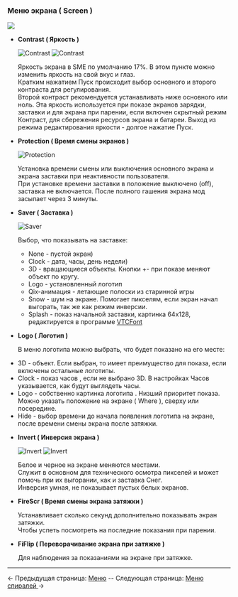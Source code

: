 ### Меню экрана ( Screen  )
   ![](http://i345.photobucket.com/albums/p374/ClockSelect/eVic/screenmenu_zpsph9b8ono.png)

  * __Contrast ( Яркость )__

   	![Contrast](https://i.imgur.com/MakONq0.png) ![Contrast](https://i.imgur.com/hzUNS3P.png)

   	Яркость экрана в SME по умолчанию 17%. В этом пункте можно изменить яркость на свой вкус и глаз.  
   Кратким нажатием Пуск происходит выбор основного и второго контраста для регулирования.  
   Второй контраст рекомендуется устанавливать ниже основного или ноль. Эта яркость используется при показе экранов зарядки, заставки и для экрана при парении, если включен скрытный режим Контраст, для сбережения ресурсов экрана и батареи.
   Выход из режима редактирования яркости - долгое нажатие Пуск.

  
  * __Protection ( Время смены экранов )__

	![Protection](http://i345.photobucket.com/albums/p374/ClockSelect/eVic/protec_zpsx0jd4aok.png)

   	Установка времени смены или выключения основного экрана и экрана заставки при неактивности пользователя.  
   При установке времени заставки в положение выключено (off), заставка не включается.
   После полного гашения экрана мод засыпает через 3 минуты.

  * __Saver ( Заставка )__
   
      ![Saver](http://i345.photobucket.com/albums/p374/ClockSelect/eVic/saver_zpsdkyhj1mz.png)

   	Выбор, что показывать на заставке: 
   	- None - пустой экран)
   	- Clock - дата, часы, день недели)
   	- 3D - вращающиеся объекты. Кнопки +- при показе меняют объект по кругу.
   	- Logo - установленный логотип
   	- Qix-анимация - летающие полоски из старинной игры
   	- Snow - шум на экране. Помогает пикселям, если экран начал выгорать, так же как режим инверсии.  
   	- Splash - показ начальной заставки, картинка 64x128, редактируется в программе [VTCFont](https://www.dropbox.com/s/qbymcwthnahmles/VTCFont.rar?dl=1)

  * __Logo ( Логотип )__

   	В меню логотипа можно выбрать, что будет показано на его месте:
   - 3D - объект. Если выбран, то имеет преимущество для показа, если включены остальные логотипы.
   - Clock - показ часов , если не выбрано 3D. В настройках Часов указывается, как будут выглядеть часы.
   - Logo - собственно картинка логотипа . Низший приоритет показа. Можно указать положение на экране ( Where ), сверху или посередине.
   - Hide - выбор времени до начала появления логотипа на экране, после времени смены экрана после затяжки.

  * __Invert ( Инверсия экрана )__  
  
    ![Invert](https://i.imgur.com/RU7HOQp.png) ![Invert](https://i.imgur.com/lAlZZLB.png) 

   	Белое и черное на экране меняются местами.  
   Служит в основном для технического осмотра пикселей и может помочь при их выгорании, как и заставка Снег.  
   Инверсия умная, не показывает пустых белых экранов.

  
  * __FireScr ( Время смены экрана затяжки )__ 

   	Устанавливает сколько секунд дополнительно показывать экран затяжки.  
   Чтобы успеть посмотреть на последние показания при парении.

  
  * __FiFlip ( Переворачивание экрана при затяжке )__ 

   	Для наблюдения за показаниями на экране при затяжке.

-----

← Предыдущая страница: [Меню](menus_ru.md) --  Следующая страница: [Меню спиралей ](coils_ru.md)→
